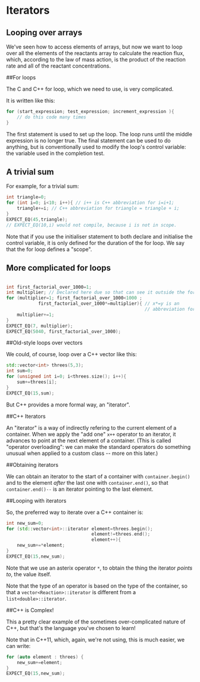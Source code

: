 Iterators
=========

Looping over arrays
-------------------

We've seen how to access elements of arrays, but now we want to loop over all the elements of the reactants array to calculate the reaction flux,
which, according to the law of mass action, is the product of the reaction rate and all of the reactant concentrations.

##For loops

The C and C++ for loop, which we need to use, is very complicated.

It is written like this:

``` cpp
for (start_expression; test_expression; increment_expression ){
	// do this code many times
}
```

The first statement is used to set up the loop. The loop runs until the middle expression is no longer true.
The final statement can be used to do anything, but is conventionally used to modify the loop's control variable: the variable used in the completion test.

A trivial sum
-------------

For example, for a trivial sum:

``` cpp
int triangle=0;
for (int i=0; i<10; i++){ // i++ is C++ abbreviation for i=i+1;
	triangle+=i; // C++ abbreviation for triangle = triangle + i;
}
EXPECT_EQ(45,triangle);
// EXPECT_EQ(10,i) would not compile, because i is not in scope.
```

Note that if you use the initialiser statement to both declare and initialise the control variable, it is only defined for the duration of the for loop.
We say that the for loop defines a "scope".

More complicated for loops
--------------------------

``` cpp

int first_factorial_over_1000=1;
int multiplier; // Declared here due so that can see it outside the for loop.
for (multiplier=1; first_factorial_over_1000<1000 ; 
			first_factorial_over_1000*=multiplier){ // x*=y is an
			                                        // abbreviation for x=x*y
	multiplier+=1;
}
EXPECT_EQ(7, multiplier);
EXPECT_EQ(5040, first_factorial_over_1000);
```


##Old-style loops over vectors

We could, of course, loop over a C++ vector like this:

``` cpp
std::vector<int> threes(5,3);
int sum=0;
for (unsigned int i=0; i<threes.size(); i++){
	sum+=threes[i];
}
EXPECT_EQ(15,sum);
```

But C++ provides a more formal way, an "iterator".

##C++ Iterators


An "iterator" is a way of indirectly refering to the current element of a container. When we apply the "add one" `x++` operator to an iterator,
it advances to point at the next element of a container. (This is called "operator overloading": we can make the standard operators do something
unusual when applied to a custom class -- more on this later.)

##Obtaining iterators

We can obtain an iterator to the start of a container with `container.begin()` and to the element *after* the last one with `container.end()`,
so that `container.end()--` is an iterator pointing to the last element.

##Looping with iterators

So, the preferred way to iterate over a C++ container is:

``` cpp
int new_sum=0;
for (std::vector<int>::iterator element=threes.begin(); 
								element!=threes.end(); 
								element++){
	new_sum+=*element;
}
EXPECT_EQ(15,new_sum);
```

Note that we use an asterix operator `*`, to obtain the thing the iterator *points to*, the value itself.

Note that the type of an operator is based on the type of the container, so that a `vector<Reaction>::iterator` is different from a `list<double>::iterator`.

##C++ is Complex!

This a pretty clear example of the sometimes over-complicated nature of C++, but that's the language you've chosen to learn!

Note that in C++11, which, again, we're not using, this is much easier, we can write:

``` cpp
for (auto element : threes) {
	new_sum+=element;
}
EXPECT_EQ(15,new_sum);
```

